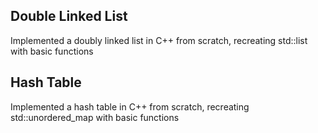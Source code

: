 ## Double Linked List

Implemented a doubly
 linked list in C++ from
 scratch, recreating
 std::list with basic
 functions

 ## Hash Table

  Implemented a hash
 table in C++ from
 scratch, recreating
 std::unordered_map
 with basic functions